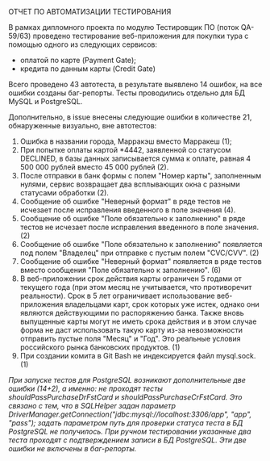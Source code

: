 
ОТЧЕТ ПО АВТОМАТИЗАЦИИ ТЕСТИРОВАНИЯ

В рамках дипломного проекта по модулю Тестировщик ПО (поток QA-59/63) проведено тестирование веб-приложения для покупки тура 
с помощью одного из следующих сервисов:
- оплатой по карте (Payment Gate); 
- кредита по данным карты (Credit Gate)

Всего проведено 43 автотеста, в результате выявлено 14 ошибок, на все ошибки созданы баг-репорты. Тесты проводились отдельно для БД MySQL и PostgreSQL.

Дополнительно, в issue внесены следующие ошибки в количестве 21, обнаруженные визуально, вне автотестов:
1) Ошибка в названии города, Марракэш вместо Марракеш (1);
2) При попытке оплаты картой *4442, заявленной со статусом DECLINED, в базы данных записывается сумма к оплате,
равная 4 500 000 рублей вместо 45 000 рублей (2). 
3) После отправки в банк формы с полем "Номер карты", заполненным нулями, сервис возвращает два всплывающих окна с
разными статусами обработки (2).
4) Сообщение об ошибке "Неверный формат" в ряде тестов не исчезает после исправления введенного в поле значения (4).
5) Сообщение об ошибке "Поле обязательно к заполнению" в ряде тестов не исчезает после исправления введенного в поле значения. (2)
6) Сообщение об ошибке "Поле обязательно к заполнению" появляется под полем "Владелец" при отправке с пустым полем "CVC/CVV". (2)
7) Сообщение об ошибке "Неверный формат" появляется в ряде тестов вместо сообщения "Поле обязательно к заполнению". (6)
8) В веб-приложении срок действия карты ограничен 5 годами от текущего года (при этом месяц не учитывается, что противоречит реальности).
Срок в 5 лет ограничивает использование веб-приложения владельцами карт, срок которых уже истек, однако они являются действующими по распоряжению банка.
Также вновь выпущенные карты могут не иметь срока действия и в этом случае форма не даст использовать такую карту из-за невозможности отправить пустые 
поля "Месяц" и "Год". Это реальные условия российского рынка банковских продуктов. (1)
9) При создании комита в Git Bash не индексируется файл mysql.sock. (1)

_При запуске тестов для PostgreSQL возникают дополнительные две ошибки (14+2), а именно: не проходят тесты shouldPassPurchaseDrFstCard и shouldPassPurchaseCrFstCard.
Это связано с тем, что в SQLHelper задан параметр DriverManager.getConnection("jdbc:mysql://localhost:3306/app", "app", "pass"); задать параметром путь
для проверки статуса теста в БД PostgreSQL не получилось. При ручном тестировании указанные два теста проходят с подтверждением записи в БД PostgreSQL.
Эти две ошибки не включены в баг-репорты._